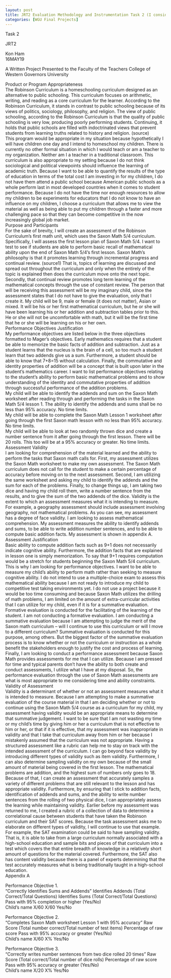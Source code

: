 ```yaml
---
layout: post
title: JRT2 Evaluation Methodology and Instrumentation Task 2 (I consider the effectiveness of The Robinson Curriculum and Appropriateness to my given context)
categories: [WGU Final Projects]
---
```

Task 2

JRT2

Kon Ham  
16MAY19

A Written Project Presented to the Faculty of the Teachers College of  
Western Governors University  
  
Product or Program Appropriateness  
The Robinson Curriculum is a homeschooling curriculum designed as an alternative to public schooling. This curriculum focuses on arithmetic, writing, and reading as a core curriculum for the learner. According to the Robinson Curriculum, it stands in contrast to public schooling because of its views of politics, sociology, philosophy, and religion. The view of public schooling, according to the Robinson Curriculum is that the quality of public schooling is very low, producing poorly performing students. Continuing, it holds that public schools are filled with indoctrinated views that prevent students from learning truths related to history and religion. (source)  
This program would be appropriate in my situation because hypothetically I will have children one day and I intend to homeschool my children. There is currently no other formal situation in which I would teach or am a teacher to my organization. Neither am I a teacher in a traditional classroom. This curriculum is also appropriate to my setting because I do not think sociological and political viewpoints should influence the learning of academic truth. Because I want to be able to quantify the results of the type of education in terms of the total cost I am investing in for my children, I do not have them attend a public school because American public schools as a whole perform last in most developed countries when it comes to student performance. Because I do not have the time nor enough resources to allow my children to be experiments for educators that I do not know to have an influence on my children, I choose a curriculum that allows me to view the material as well as being able to put my children through a faster and more challenging pace so that they can become competitive in the now increasingly global job market.  
Purpose and Participants  
For the sake of brevity, I will create an assessment of the Robinson Curriculum’s first math unit, which uses the Saxon Math 5/4 curriculum. Specifically, I will assess the first lesson plan of Saxon Math 5/4. I want to test to see if students are able to perform basic recall of mathematical ability upon the end of Saxon Math 5/4’s first lesson. Saxon Math’s philosophy is that it promotes learning through incremental progress and continual review. (source1) That is, topics of learning are discussed and spread out throughout the curriculum and only when the entirely of the topic is explained then does the curriculum move onto the next topic. Secondly, that continual review promotes long term learning of the mathematical concepts through the use of constant review. The person that will be receiving this assessment will be my imaginary child, since the assessment states that I do not have to give the evaluation, only that I create it. My child will be 9, male or female (it does not matter), Asian or mixed. It will be his or her first mathematical curriculum, but he or she will have been learning his or her addition and subtraction tables prior to this. He or she will not be uncomfortable with math, but it will be the first time that he or she will be learning on his or her own.  
Performance Objectives Justification  
My performance objectives are listed below in the three objectives formatted to Mager’s objectives. Early mathematics requires that a student be able to memorize the basic facts of addition and subtraction. Just as a student learns that the nucleus is the brain of a cell, so too much a student learn that two addends give us a sum. Furthermore, a student should be able to know that 7+8=15 without calculation. Finally, the commutative and identity properties of addition will be a concept that is built upon later in the student’s mathematics career. I want to list performance objectives relating to the student’s ability to perform basic mathematical problems and to show understanding of the identity and commutative properties of addition through successful performance of the addition problems.  
My child will be able to identify the addends and sum on the Saxon Math worksheet after reading through and performing the tasks in the Saxon Math 5/4 lesson 1. The ability to identify the addends and sums shall be no less than 95% accuracy. No time limits.  
My child will be able to complete the Saxon Math Lesson 1 worksheet after going through the first Saxon math lesson with no less than 95% accuracy. No time limits.  
My child will be able to look at two randomly thrown dice and create a number sentence from it after going through the first lesson. There will be 20 rolls. This too will be at a 95% accuracy or greater. No time limits.  
Assessment Validity  
I am looking for comprehension of the material learned and the ability to perform the tasks that Saxon math calls for. First, my assessment utilizes the Saxon Math worksheet to make my own assessment. The Saxon Math curriculum does not call for the student to make a certain percentage of accuracy before moving on to the next assessment. Second, I am utilizing the same worksheet and asking my child to identify the addends and the sum for each of the problems. Finally, to change things up, I am taking two dice and having my child roll them, write a number sentence from the results, and to give the sum of the two addends of the dice. Validity is the extent to which an assessment measures what it is intending to measure. For example, a geography assessment should include assessment involving geography, not mathematical problems. As you can see, my assessment has a degree of face validity. I am looking to assess mathematical comprehension. My assessment measures the ability to identify addends and sums, to be able to write addition number sentences, and to be able to compute basic addition facts. My assessment is shown in appendix A.  
Assessment Justification  
Basic ability to compute addition facts such as 9+1 does not necessarily indicate cognitive ability. Furthermore, the addition facts that are explained in lesson one is simply memorization. To say that 9+1 requires computation would be a stretch for students beginning the Saxon Math 5/4 curriculum. This is why I am looking for performance objectives. I want to be able to measure my child’s ability to perform math rather than seeking to measure cognitive ability. I do not intend to use a multiple-choice exam to assess this mathematical ability because I am not ready to introduce my child to competitive test taking environments yet. I do not use a project because it would be too time consuming and because Saxon Math utilizes the drilling of math problems, I am limited on the amount of extra-curricular activities that I can utilize for my child, even if it is for a summative evaluation. Formative evaluation is conducted for the facilitating of the learning of the student. I am not conducting a formative evaluation. I am conducting a summative evaluation because I am attempting to judge the merit of the Saxon math curriculum – will I continue to use this curriculum or will I move to a different curriculum? Summative evaluation is conducted for this purpose, among others. But the biggest factor of the summative evaluation process is to know whether or not the curriculum or instruction as a whole benefit the stakeholders enough to justify the cost and process of learning. Finally, I am looking to conduct a performance assessment because Saxon Math provides assessments for me that I can utilize. Because I am pressed for time and typical parents don’t have the ability to both create and conduct assessments, I utilize what I have at my disposal. So, the performance evaluation through the use of Saxon Math assessments are what is most appropriate to me considering time and ability constraints.  
Validity of Assessment  
Validity is a determinant of whether or not an assessment measures what it is intended to measure. Because I am attempting to make a summative evaluation of the course material in that I am deciding whether or not to continue using the Saxon Math 5/4 course as a curriculum for my child, my assessment having validity would be an appropriate means to determine that summative judgement. I want to be sure that I am not wasting my time or my child’s time by giving him or her a curriculum that is not effective to him or her, or that if it is effective, that my assessment was inappropriate in validity and that I take that curriculum away from him or her because I mistakenly assumed that the curriculum was not appropriate. Having a structured assessment like a rubric can help me to stay on track with the intended assessment of the curriculum. I can go beyond face validity by introducing different types of validity such as item validity. Furthermore, I can also determine sampling validity on my own because of the small amount of material being covered in the first lesson. The mathematical problems are addition, and the highest sum of numbers only goes to 18. Because of that, I can create an assessment that accurately samples a variety of different problems that are still relevant to the lesson and has appropriate validity. Furthermore, by ensuring that I stick to addition facts, identification of addends and sums, and the ability to write number sentences from the rolling of two physical dice, I can appropriately assess the learning while maintaining validity. Earlier before my assessment was returned to me, I created a rubric of a collection of data to determine a correlational cause between students that have taken the Robinson curriculum and their SAT scores. Because the task assessment asks me to elaborate on different types of validity, I will continue to use that example. For example, the SAT examination could be said to have sampling validity. That is, it is able to take from a large curriculum normally associated with a high-school education and sample bits and pieces of that curriculum into a test which covers the that entire breadth of knowledge in a relatively short amount of questions for the material covered. Furthermore, the SAT also has content validity because there is a panel of experts determining that the test accurately measures what is being traditionally taught in a high-school education.  
Appendix A

Performance Objective 1.  
“Correctly Identifies Sums and Addends” Identifies Addends (Total Correct/Total Questions) Identifies Sums (Total Correct/Total Questions) Pass with 95% completion or higher (Yes/No)  
Child’s name X/60 X/60 Yes/No

Performance Objective 2.  
“Completes Saxon Math worksheet Lesson 1 with 95% accuracy” Raw Score (Total number correct/Total number of test items) Percentage of raw score Pass with 95% accuracy or greater (Yes/No)  
Child’s name X/60 X% Yes/No

Performance Objective 3.  
“Correctly writes number sentences from two dice rolled 20 times” Raw Score (Total correct/Total number of dice rolls) Percentage of raw score Pass with 95% accuracy or greater (Yes/No)  
Child’s name X/20 X% Yes/No